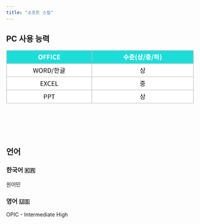 ```yaml
---
title: "소프트 스킬"
---
```

## **PC 사용 능력**  

<img src="featured(2).png" style="display: block; margin: 0 auto 50px 0;">

<br><br>

## **언어**  

### 한국어 :kr:

원어민

### 영어 :us:

OPIC - Intermediate High
<br><br>
<br><br>
<br><br>